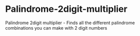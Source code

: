 # Palindrome-2digit-multiplier
Palindrome 2digit multiplier - Finds all the different palindrome combinations you can make with 2 digit numbers
